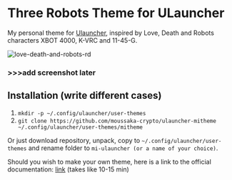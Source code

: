 # Three Robots Theme for ULauncher

My personal theme for [Ulauncher](https://github.com/Ulauncher/Ulauncher), inspired by Love, Death and Robots characters XBOT 4000, K-VRC and 11-45-G.

![love-death-and-robots-rd](https://github.com/moussaka-crypto/ulauncher-Three-Robots/assets/64573585/6dc28ffe-55e9-43a9-bec8-0e3fe747b055)

### >>>add screenshot later

## Installation (write different cases)

1. ```mkdir -p ~/.config/ulauncher/user-themes```
2. ```git clone https://github.com/moussaka-crypto/ulauncher-mitheme ~/.config/ulauncher/user-themes/mitheme```

Or just download repository, unpack, copy to ```~/.config/ulauncher/user-themes``` and rename folder to ```mi-ulauncher (or a name of your choice)```.

Should you wish to make your own theme, here is a link to the official documentation: [link](https://docs.ulauncher.io/en/5.15.3/themes/themes.html)
(takes like 10-15 min)
